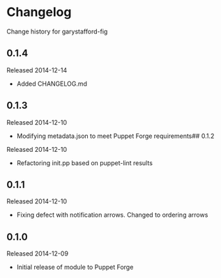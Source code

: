 # Changelog

Change history for garystafford-fig

## 0.1.4

Released 2014-12-14

* Added CHANGELOG.md

## 0.1.3

Released 2014-12-10

* Modifying metadata.json to meet Puppet Forge requirements## 0.1.2

Released 2014-12-10

* Refactoring init.pp based on puppet-lint results

## 0.1.1

Released 2014-12-10

* Fixing defect with notification arrows. Changed to ordering arrows

## 0.1.0

Released 2014-12-09

* Initial release of module to Puppet Forge
